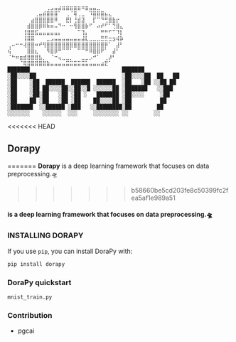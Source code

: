 ```
⠀⠀⠀⠀⠀⠀⠀⠀⠀⠀⢀⣠⣤⣴⣶⣶⣶⣶⣶⠶⣶⣤⣤⣀⠀⠀⠀⠀   
⠀⠀⠀⠀⠀⠀⠀⢀⣤⣾⣿⣿⣿⠁⠀⢀⠈⢿⢀⣀⠀⠹⣿⣿⣿⣦⣄⠀⠀  
⠀⠀⠀⠀⠀⠀⣴⣿⣿⣿⣿⣿⠿⠀⠀⣟⡇⢘⣾⣽⠀⠀⡏⠉⠙⢛⣿⣷⡖⠀ 
⠀⠀⠀⠀⠀⣾⣿⣿⡿⠿⠷⠶⠤⠙⠒⠀⠒⢻⣿⣿⡷⠋⠀⠴⠞⠋⠁⢙⣿⣄ 
⠀⠀⠀⠀⢸⣿⣿⣯⣤⣤⣤⣤⣤⡄⠀⠀⠀⠀⠉⢹⡄⠀⠀⠀⠛⠛⠋⠉⠹⡇ 
⠀⠀⠀⠀⢸⣿⣿⠀⠀⠀⣀⣠⣤⣤⣤⣤⣤⣤⣤⣼⣇⣀⣀⣀⣛⣛⣒⣲⢾⡷ 
⢀⠤⠒⠒⢼⣿⣿⠶⠞⢻⣿⣿⣿⣿⣿⣿⣿⣿⣿⣿⣿⣿⣿⣿⣿⡿⠁⠀⣼⠃ 
⢮⠀⠀⠀⠀⣿⣿⣆⠀⠀⠻⣿⡿⠛⠉⠉⠁⠀⠉⠉⠛⠿⣿⣿⠟⠁⠀⣼⠃⠀ 
⠈⠓⠶⣶⣾⣿⣿⣿⣧⡀⠀⠈⠒⢤⣀⣀⡀⠀⠀⣀⣀⡠⠚⠁⠀⢀⡼⠃⠀  
⠀⠀⠀⠈⢿⣿⣿⣿⣿⣿⣷⣤⣤⣤⣤⣭⣭⣭⣭⣭⣥⣤⣤⣤⣴⣟⠁    
███████                             ███████          
░██░░░░██                           ░██░░░░██  ██   ██
░██    ░██  ██████  ██████  ██████  ░██   ░██ ░░██ ██ 
░██    ░██ ██░░░░██░░██░░█ ░░░░░░██ ░███████   ░░███  
░██    ░██░██   ░██ ░██ ░   ███████ ░██░░░░     ░██   
░██    ██ ░██   ░██ ░██    ██░░░░██ ░██         ██    
░███████  ░░██████ ░███   ░░████████░██        ██     
░░░░░░░    ░░░░░░  ░░░     ░░░░░░░░ ░░        ░░      
```

<<<<<<< HEAD
## **Dorapy** 
=======
**Dorapy** is a deep learning framework that focuses on data preprocessing.🛸
>>>>>>> b58660be5cd203fe8c50399fc2fea5af1e989a51

#### is a deep learning framework that focuses on data preprocessing.🛸



### INSTALLING DORAPY

If you use `pip`, you can install DoraPy with:

```bash
pip install dorapy
```



### DoraPy quickstart

```bash
mnist_train.py
```



### Contribution

- pgcai
